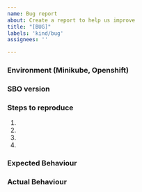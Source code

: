 ```yaml
---
name: Bug report
about: Create a report to help us improve
title: "[BUG]"
labels: 'kind/bug'
assignees: ''

---
```


### Environment (Minikube, Openshift)


### SBO version


### Steps to reproduce
  1. 
  2. 
  3. 
  4. 


### Expected Behaviour


### Actual Behaviour

